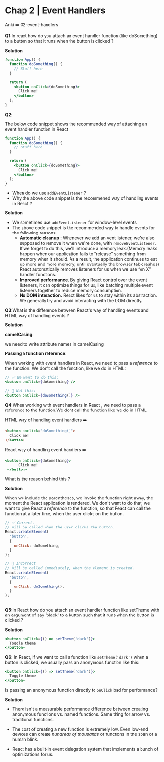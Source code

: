 # Chap 2 | Event Handlers

Anki ➡️ 02-event-handlers

**Q1**:In react how do you attach an event handler function (like doSomething) to a button so that it runs when the button is clicked ?

**Solution**:

```jsx
function App() {
  function doSomething() {
    // Stuff here
  }

  return (
    <button onClick={doSomething}>
      Click me!
    </button>
  );
}
```

**Q2**:

The below code snippet shows the recommended way of attaching an event handler function in React 

```jsx
function App() {
  function doSomething() {
    // Stuff here
  }

  return (
    <button onClick={doSomething}>
      Click me!
    </button>
  );
}
```

- When do we use `addEventListener` ? 
- Why the above code snippet is the recommened way of handling events in React ? 

**Solution**:

- We sometimes use `addEventListener` for window-level events 
- The above code snippet is the recommended way to handle events for the following reasons 
  - **Automatic cleanup** : Whenever we add an vent listener, we're also supposed to remove it when we're done, with `removeEventListener`. If we forget to do this, we'll introduce a memory leak.(Memory leaks happen when our  application fails to “release” something from memory when it should. As a result, the application continues to eat up more and more memory, until eventually the browser tab crashes) React automatically removes listeners for us when we use “on X” handler functions.
  - **Improved performance.** By giving React control over the  event listeners, it can optimize things for us, like batching multiple  event listeners together to reduce memory consumption.
  - **No DOM interaction.** React likes for us to stay within its abstraction. We generally try and avoid interacting with the DOM directly.

**Q3**:What is the difference between React's way of handling events and HTML way of handling events ? 

**Solution**:

**camelCasing**:

we need to write attribute names in camelCasing

**Passing a function reference**:

When working with event handlers in React, we need to pass a *reference* to the function. We don't call the function, like we do in HTML:

```jsx
// ✅ We want to do this:
<button onClick={doSomething} />

// 🚫 Not this:
<button onClick={doSomething()} />
```

**Q4**:When working with event handlers in React , we need to pass a reference to the function.We dont call the function like we do in HTML 

HTML way of handling event handlers ➡️

```html
<button onclick="doSomething()">
  Click me!
</button>
```

React way of handling event handlers ➡️

```jsx
<button onClick={doSomething}>
      Click me!
 </button>
```

What is the reason behind this ? 

**Solution**:

When we include the parentheses, we invoke the function right away, the  moment the React application is rendered. We don't want to do that; we  want to give React a *reference* to the function, so that React can call the function at a later time, when the user clicks on the button.

```jsx
// ✅ Correct.
// Will be called when the user clicks the button.
React.createElement(
  'button',
  {
    onClick: doSomething,
  }
);

// 🚫 Incorrect
// Will be called immediately, when the element is created.
React.createElement(
  'button',
  {
    onClick: doSomething(),
  }
);
```

## 

**Q5**:In React how do you attach an event handler function like setTheme with an argument of say 'black' to a button such that it runs when the button is clicked ? 

**Solution**:

```jsx
<button onClick={() => setTheme('dark')}>
  Toggle theme
</button>
```

**Q6**: In React, if we want to call a function like `setTheme('dark')` when a button is clicked, we usually pass an anonymous function like this:

```jsx
<button onClick={() => setTheme('dark')}>
  Toggle theme
</button>
```

Is passing an anonymous function directly to `onClick` bad for performance?

**Solution**:

- There isn't a measurable performance difference between creating anonymous  functions vs. named functions. Same thing for arrow vs. traditional  functions.

- The cost of creating a new function is extremely low. Even low-end devices can create *hundreds of thousands* of functions in the span of a human blink.

- React has a built-in event delegation system that implements a bunch of optimizations for us.